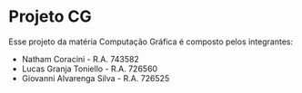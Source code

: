 # Projeto CG

Esse projeto da matéria Computação Gráfica é composto pelos integrantes:
* Natham Coracini - R.A. 743582
* Lucas Granja Toniello - R.A.  726560
* Giovanni Alvarenga Silva - R.A. 726525
